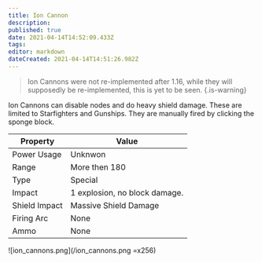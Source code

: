 ```yaml
---
title: Ion Cannon
description: 
published: true
date: 2021-04-14T14:52:09.433Z
tags: 
editor: markdown
dateCreated: 2021-04-14T14:51:26.982Z
---
```


> Ion Cannons were not re-implemented after 1.16, while they will supposedly be re-implemented, this is yet to be seen.
{.is-warning}

Ion Cannons can disable nodes and do heavy shield damage. These are limited to Starfighters and Gunships. They are manually fired by clicking the sponge block.

|Property|Value|
|---|---|
|Power Usage|Unknwon|
|Range|More then 180|
|Type|Special|
|Impact|1 explosion, no block damage.|
|Shield Impact|Massive Shield Damage|
|Firing Arc|None|
|Ammo|None|

![ion_cannons.png](/ion_cannons.png =x256)